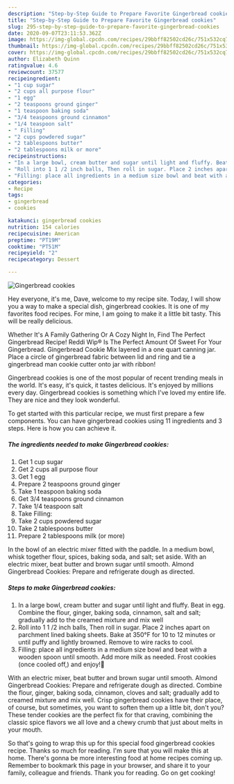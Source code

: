 ```yaml
---
description: "Step-by-Step Guide to Prepare Favorite Gingerbread cookies"
title: "Step-by-Step Guide to Prepare Favorite Gingerbread cookies"
slug: 295-step-by-step-guide-to-prepare-favorite-gingerbread-cookies
date: 2020-09-07T23:11:53.362Z
image: https://img-global.cpcdn.com/recipes/29bbff82502cd26c/751x532cq70/gingerbread-cookies-recipe-main-photo.jpg
thumbnail: https://img-global.cpcdn.com/recipes/29bbff82502cd26c/751x532cq70/gingerbread-cookies-recipe-main-photo.jpg
cover: https://img-global.cpcdn.com/recipes/29bbff82502cd26c/751x532cq70/gingerbread-cookies-recipe-main-photo.jpg
author: Elizabeth Quinn
ratingvalue: 4.6
reviewcount: 37577
recipeingredient:
- "1 cup sugar"
- "2 cups all purpose flour"
- "1 egg"
- "2 teaspoons ground ginger"
- "1 teaspoon baking soda"
- "3/4 teaspoons ground cinnamon"
- "1/4 teaspoon salt"
- " Filling"
- "2 cups powdered sugar"
- "2 tablespoons butter"
- "2 tablespoons milk or more"
recipeinstructions:
- "In a large bowl, cream butter and sugar until light and fluffy. Beat in egg. Combine the flour, ginger, baking soda, cinnamon, salt and salt; gradually add to the creamed mixture and mix well"
- "Roll into 1 1 /2 inch balls, Then roll in sugar. Place 2 inches apart on parchment lined baking sheets. Bake at 350°F for 10 to 12 minutes or until puffy and lightly browned. Remove to wire racks to cool."
- "Filling: place all ingredients in a medium size bowl and beat with a wooden spoon until smooth. Add more milk as needed. Frost cookies (once cooled off,) and enjoy!🙂"
categories:
- Recipe
tags:
- gingerbread
- cookies

katakunci: gingerbread cookies 
nutrition: 154 calories
recipecuisine: American
preptime: "PT19M"
cooktime: "PT51M"
recipeyield: "2"
recipecategory: Dessert

---
```



![Gingerbread cookies](https://img-global.cpcdn.com/recipes/29bbff82502cd26c/751x532cq70/gingerbread-cookies-recipe-main-photo.jpg)

Hey everyone, it's me, Dave, welcome to my recipe site. Today, I will show you a way to make a special dish, gingerbread cookies. It is one of my favorites food recipes. For mine, I am going to make it a little bit tasty. This will be really delicious.

Whether It&#39;s A Family Gathering Or A Cozy Night In, Find The Perfect Gingerbread Recipe! Reddi Wip® Is The Perfect Amount Of Sweet For Your Gingerbread. Gingerbread Cookie Mix layered in a one quart canning jar. Place a circle of gingerbread fabric between lid and ring and tie a gingerbread man cookie cutter onto jar with ribbon!

Gingerbread cookies is one of the most popular of recent trending meals in the world. It's easy, it's quick, it tastes delicious. It's enjoyed by millions every day. Gingerbread cookies is something which I've loved my entire life. They are nice and they look wonderful.


To get started with this particular recipe, we must first prepare a few components. You can have gingerbread cookies using 11 ingredients and 3 steps. Here is how you can achieve it.

<!--inarticleads1-->

##### The ingredients needed to make Gingerbread cookies:

1. Get 1 cup sugar
1. Get 2 cups all purpose flour
1. Get 1 egg
1. Prepare 2 teaspoons ground ginger
1. Take 1 teaspoon baking soda
1. Get 3/4 teaspoons ground cinnamon
1. Take 1/4 teaspoon salt
1. Take  Filling:
1. Take 2 cups powdered sugar
1. Take 2 tablespoons butter
1. Prepare 2 tablespoons milk (or more)


In the bowl of an electric mixer fitted with the paddle. In a medium bowl, whisk together flour, spices, baking soda, and salt; set aside. With an electric mixer, beat butter and brown sugar until smooth. Almond Gingerbread Cookies: Prepare and refrigerate dough as directed. 

<!--inarticleads2-->

##### Steps to make Gingerbread cookies:

1. In a large bowl, cream butter and sugar until light and fluffy. Beat in egg. Combine the flour, ginger, baking soda, cinnamon, salt and salt; gradually add to the creamed mixture and mix well
1. Roll into 1 1 /2 inch balls, Then roll in sugar. Place 2 inches apart on parchment lined baking sheets. Bake at 350°F for 10 to 12 minutes or until puffy and lightly browned. Remove to wire racks to cool.
1. Filling: place all ingredients in a medium size bowl and beat with a wooden spoon until smooth. Add more milk as needed. Frost cookies (once cooled off,) and enjoy!🙂


With an electric mixer, beat butter and brown sugar until smooth. Almond Gingerbread Cookies: Prepare and refrigerate dough as directed. Combine the flour, ginger, baking soda, cinnamon, cloves and salt; gradually add to creamed mixture and mix well. Crisp gingerbread cookies have their place, of course, but sometimes, you want to soften them up a little bit, don&#39;t you? These tender cookies are the perfect fix for that craving, combining the classic spice flavors we all love and a chewy crumb that just about melts in your mouth. 

So that's going to wrap this up for this special food gingerbread cookies recipe. Thanks so much for reading. I'm sure that you will make this at home. There's gonna be more interesting food at home recipes coming up. Remember to bookmark this page in your browser, and share it to your family, colleague and friends. Thank you for reading. Go on get cooking!
